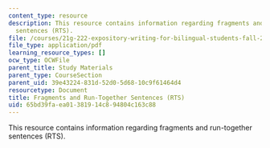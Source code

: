 ```yaml
---
content_type: resource
description: This resource contains information regarding fragments and run-together
  sentences (RTS).
file: /courses/21g-222-expository-writing-for-bilingual-students-fall-2002/65bd39faea01381914c894804c163c88_MIT21G_222F02_fragments_an.pdf
file_type: application/pdf
learning_resource_types: []
ocw_type: OCWFile
parent_title: Study Materials
parent_type: CourseSection
parent_uid: 39e43224-831d-52d0-5d68-10c9f61464d4
resourcetype: Document
title: Fragments and Run-Together Sentences (RTS)
uid: 65bd39fa-ea01-3819-14c8-94804c163c88
---
```

This resource contains information regarding fragments and run-together sentences (RTS).


